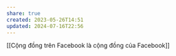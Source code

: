 ```yaml
---
share: true
created: 2023-05-26T14:51
updated: 2024-07-16T22:56
---
```

[[Cộng đồng trên Facebook là cộng đồng của Facebook]]
